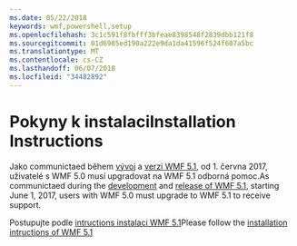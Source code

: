 ```yaml
---
ms.date: 05/22/2018
keywords: wmf,powershell,setup
ms.openlocfilehash: 3c1c591f8fbfff3bfeae8398548f2839dbb121f8
ms.sourcegitcommit: 01d6985ed190a222e9da1da41596f524f607a5bc
ms.translationtype: MT
ms.contentlocale: cs-CZ
ms.lasthandoff: 06/07/2018
ms.locfileid: "34482892"
---
```

# <a name="installation-instructions"></a><span data-ttu-id="1414e-102">Pokyny k instalaci</span><span class="sxs-lookup"><span data-stu-id="1414e-102">Installation Instructions</span></span>

<span data-ttu-id="1414e-103">Jako communictaed během [vývoj](https://blogs.msdn.microsoft.com/powershell/2016/04/06/windows-management-framework-5-0-updates-and-wmf-5-1/) a [verzi WMF 5.1](https://blogs.msdn.microsoft.com/powershell/2017/03/28/windows-management-framework-wmf-5-1-now-in-microsoft-update-catalog/), od 1. června 2017, uživatelé s WMF 5.0 musí upgradovat na WMF 5.1 odborná pomoc.</span><span class="sxs-lookup"><span data-stu-id="1414e-103">As communictaed during the [development](https://blogs.msdn.microsoft.com/powershell/2016/04/06/windows-management-framework-5-0-updates-and-wmf-5-1/) and [release of WMF 5.1](https://blogs.msdn.microsoft.com/powershell/2017/03/28/windows-management-framework-wmf-5-1-now-in-microsoft-update-catalog/), starting June 1, 2017, users with WMF 5.0 must upgrade to WMF 5.1 to receive support.</span></span>

<span data-ttu-id="1414e-104">Postupujte podle [intructions instalaci WMF 5.1](..\5.1\install-configure.md)</span><span class="sxs-lookup"><span data-stu-id="1414e-104">Please follow the [installation intructions of WMF 5.1](..\5.1\install-configure.md)</span></span> 

